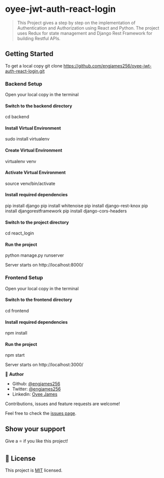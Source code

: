 # oyee-jwt-auth-react-login

> This Project gives a step by step on the implementation of Authentication and Authorization using React and Python. The project uses Redux for state management and Django Rest Framework for building Restful APIs. 

## Getting Started

To get a local copy 
git clone https://github.com/engjames256/oyee-jwt-auth-react-login.git

### Backend Setup
Open your local copy in the terminal 

#### Switch to the backend directory
cd backend

#### Install Virtual Environment 
sudo install virtualenv

#### Create Virtual Environment 
virtualenv venv

#### Activate Virtual Environment 
source venv/bin/activate

#### Install required dependencies
pip install django
pip install whitenoise
pip install django-rest-knox
pip install djangorestframework
pip install django-cors-headers 

#### Switch to the project directory
cd react_login

#### Run the project
python manage.py runserver

Server starts on http://localhost:8000/

### Frontend Setup

Open your local copy in the terminal 

#### Switch to the frontend directory
cd frontend

#### Install required dependencies
npm install

#### Run the project
npm start

Server starts on http://localhost:3000/

👤 **Author**

- Github: [@engjames256](https://github.com/engjames256)
- Twitter: [@engjames256](https://twitter.com/engjames256)
- Linkedin: [Oyee James](https://www.linkedin.com/in/engjames256)

Contributions, issues and feature requests are welcome!

Feel free to check the [issues page](issues/).

## Show your support

Give a ⭐️ if you like this project!


## 📝 License

This project is [MIT](lic.url) licensed.

